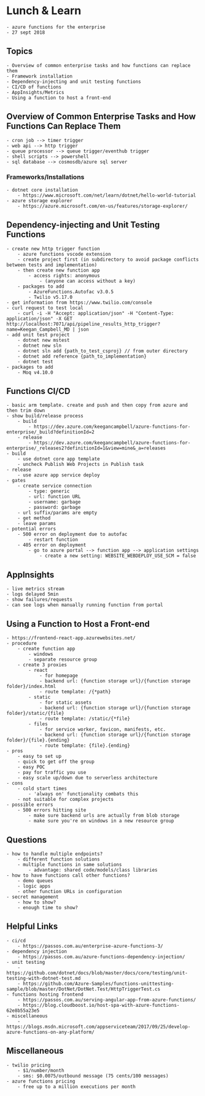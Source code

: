 # Lunch & Learn
    - azure functions for the enterprise
    - 27 sept 2018

## Topics
    - Overview of common enterprise tasks and how functions can replace them
    - Framework installation
    - Dependency-injecting and unit testing functions
    - CI/CD of functions
    - AppInsights/Metrics
    - Using a function to host a front-end

## Overview of Common Enterprise Tasks and How Functions Can Replace Them
    - cron job --> timer trigger
    - web api --> http trigger
    - queue processor --> queue trigger/eventhub trigger
    - shell scripts --> powershell
    - sql database --> cosmosdb/azure sql server

### Frameworks/Installations
    - dotnet core installation
        - https://www.microsoft.com/net/learn/dotnet/hello-world-tutorial
    - azure storage explorer
        - https://azure.microsoft.com/en-us/features/storage-explorer/
    
## Dependency-injecting and Unit Testing Functions
    - create new http trigger function
        - azure functions vscode extension
        - create project first (in subdirectory to avoid package conflicts between tests and implementation)
        - then create new function app
            - access rights: anonymous
                - (anyone can access without a key)
        - packages to add
            - AzureFunctions.Autofac v3.0.5
            - Twilio v5.17.0
    - get information from https://www.twilio.com/console
    - curl request to test local
        - curl -i -H "Accept: application/json" -H "Content-Type: application/json" -X GET http://localhost:7071/api/pipeline_results_http_trigger?name=Keegan_Campbell_MD | json
    - add unit test project
        - dotnet new mstest
        - dotnet new sln
        - dotnet sln add {path_to_test_csproj} // from outer directory
        - dotnet add reference {path_to_implementation}
        - dotnet test
    - packages to add
        - Moq v4.10.0
    
## Functions CI/CD
    - basic arm template. create and push and then copy from azure and then trim down
    - show build/release process
        - build
            - https://dev.azure.com/keegancampbell/azure-functions-for-enterprise/_build?definitionId=2
        - release
            - https://dev.azure.com/keegancampbell/azure-functions-for-enterprise/_releases2?definitionId=1&view=mine&_a=releases
    - build
        - use dotnet core app template
        - uncheck Publish Web Projects in Publish task
    - release
        - use azure app service deploy
    - gates
        - create service connection
            - type: generic
            - url: function URL
            - username: garbage
            - password: garbage
        - url suffix/params are empty
        - get method
        - leave params
    - potential errors
        - 500 error on deployment due to autofac
            - restart function
        - 405 error on deployment
            - go to azure portal --> function app --> application settings
                - create a new setting: WEBSITE_WEBDEPLOY_USE_SCM = false

## AppInsights
    - live metrics stream
    - logs delayed 5min
    - show failures/requests
    - can see logs when manually running function from portal

## Using a Function to Host a Front-end
    - https://frontend-react-app.azurewebsites.net/
    - procedure
        - create function app
            - windows
            - separate resource group
        - create 3 proxies
            - react
                - for homepage
                - backend url: {function storage url}/{function storage folder}/index.html
                - route template: /{*path}
            - static
                - for static assets
                - backend url: {function storage url}/{function storage folder}/static/{file}
                - route template: /static/{*file}
            - files
                - for service worker, favicon, manifests, etc.
                - backend url: {function storage url}/{function storage folder}/{file}.{ending}
                - route template: {file}.{ending}
    - pros
        - easy to set up
        - quick to get off the group
        - easy POC
        - pay for traffic you use
        - easy scale up/down due to serverless architecture
    - cons
        - cold start times
            - 'always on' functionality combats this
        - not suitable for complex projects
    - possible errors
        - 500 errors hitting site
            - make sure backend urls are actually from blob storage
            - make sure you're on windows in a new resource group
    
## Questions
    - how to handle multiple endpoints?
        - different function solutions
        - multiple functions in same solutions
            - advantage: shared code/models/class libraries
    - how to have functions call other functions?
        - demo queues
        - logic apps
        - other function URLs in configuration
    - secret management
        - how to show?
        - enough time to show?

## Helpful Links
    - ci/cd
        - https://passos.com.au/enterprise-azure-functions-3/
    - dependency injection
        - https://passos.com.au/azure-functions-dependency-injection/
    - unit testing
        - https://github.com/dotnet/docs/blob/master/docs/core/testing/unit-testing-with-dotnet-test.md
        - https://github.com/Azure-Samples/functions-unittesting-sample/blob/master/DotNet/DotNet.Test/HttpTriggerTest.cs
    - functions hosting frontend
        - https://passos.com.au/serving-angular-app-from-azure-functions/
        - https://blog.cloudboost.io/host-spa-with-azure-functions-62e8b55a23e5
    - miscellaneous
        - https://blogs.msdn.microsoft.com/appserviceteam/2017/09/25/develop-azure-functions-on-any-platform/

## Miscellaneous
    - twilio pricing
        - $1/number/month
        - sms: $0.0075/outbound message (75 cents/100 messages)
    - azure functions pricing
        - free up to a million executions per month